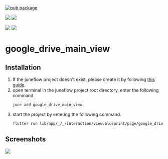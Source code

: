 [![pub package](https://img.shields.io/pub/v/google_drive_main_view.svg)](https://pub.dartlang.org/packages/google_drive_main_view)

[![](https://img.shields.io/badge/Module-Hub-007bff?style=for-the-badge&logo=flutter)](https://module.juneflow.org/)
[![](https://img.shields.io/badge/View-Hub-007bff?style=for-the-badge&logo=flutter)](https://view.juneflow.org/)

[![](https://img.shields.io/badge/DISCORD-JOIN%20SERVER-5663F7?style=for-the-badge&logo=discord&logoColor=white)](https://discord.gg/zXXHvAXCug)
[![](https://img.shields.io/badge/KakaoTalk-Join%20Room-FEE500?style=for-the-badge&logo=kakao)](https://open.kakao.com/o/gEwrffbg)
# google_drive_main_view

##  Installation
1. If the juneflow project doesn't exist, please create it by following [this guide](https://doc.juneflow.org/).
2. open terminal in the juneflow project root directory, enter the following command.
    ```bash
    june add google_drive_main_view
    ```
3. start the project by entering the following command.
    ```bash
    flutter run lib/app/_/_/interaction/view.blueprint/page/google_drive_main_view/_/view.dart -d chrome
    ```

## Screenshots
![](https://github.com/juneview-songdo/google_drive_main_view/assets/21379657/624b88cc-51ed-46b8-a1f9-7cd9eaa55b53)

